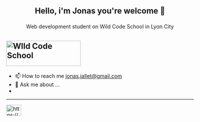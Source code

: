## <p align="center">Hello, i'm Jonas you're welcome 👋</p>
<p align="center">Web development student on Wild Code School in Lyon City</p>
  
<a href="https://www.wildcodeschool.com/"><img src="https://www.wildcodeschool.com/static/imgs/logo.png" width="200" height="68" align="center" alt="WIld Code School"></a>
----
* 📫 How to reach me jonas.jallet@gmail.com
* 💬 Ask me about ...
*
----
<p align="left">
<a href="https://www.linkedin.com/in/jonas-jallet-88a560184/" target="blank"><img align="center" src="https://raw.githubusercontent.com/rahuldkjain/github-profile-readme-generator/master/src/images/icons/Social/linked-in-alt.svg" alt="https://www.linkedin.com/in/jonas-jallet-88a560184/" height="30" width="40" /></a>
</p>
